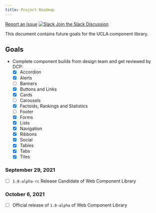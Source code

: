 ```yaml
---
title: Project Roadmap
---
```

<a class="create-button small" href="https://bitbucket.org/uclaucomm/ucla-bruin-components/issues?status=new&status=open">Report an Issue</a>
<a class="create-button small" href="https://ucla.slack.com/archives/G01KJ3GJKHS">![Slack](/build/docs/img/slack-icon-white.png) Join the Slack Discussion</a>

This document contains future goals for the UCLA component library.

## Goals
- Complete component builds from design team and get reviewed by DCP:
  - [x] Accordion
  - [x] Alerts  
  - [ ] Banners
  - [x] Buttons and Links
  - [x] Cards
  - [ ] Carousels
  - [x] Factoids, Rankings and Statistics
  - [ ] Footer
  - [x] Forms
  - [x] Lists
  - [x] Navigation
  - [x] Ribbons
  - [x] Social
  - [x] Tables
  - [x] Tabs
  - [x] Tiles

### September 29, 2021

- [ ] `1.0-alpha-rc` Release Candidate of Web Component Library

### October 6, 2021
- [ ] Official release of `1.0-alpha` of Web Component Library
